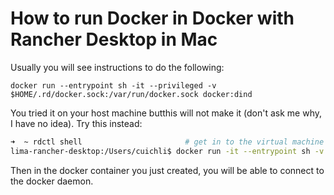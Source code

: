 # How to run Docker in Docker with Rancher Desktop in Mac

Usually you will see instructions to do the following:
```
docker run --entrypoint sh -it --privileged -v $HOME/.rd/docker.sock:/var/run/docker.sock docker:dind
```

You tried it on your host machine butthis will not make it (don't ask me why, I have no idea). Try this instead:

```bash
➜  ~ rdctl shell                       # get in to the virtual machine first
lima-rancher-desktop:/Users/cuichli$ docker run -it --entrypoint sh -v /var/run/docker.sock:/var/run/docker.sock --privileged docker:dind
```

Then in the docker container you just created, you will be able to connect to the docker daemon. 